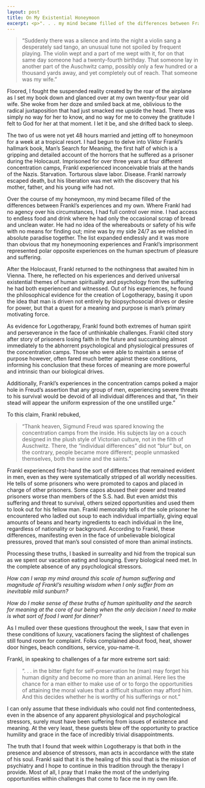 ```yaml
---
layout: post
title: On My Existential Honeymoon
excerpt: <p>". . . my mind became filled of the differences between Frankl’s experiences and my own. Where Frankl had no agency over his circumstances, I had full control over mine. I had access to endless food and drink where he had only the occasional scrap of bread and unclean water."</p>
---
```


<blockquote>“Suddenly there was a silence and into the night a violin sang a desperately sad tango, an unusual tune not spoiled by frequent playing. The violin wept and a part of me wept with it, for on that same day someone had a twenty-fourth birthday. That someone lay in another part of the Auschwitz camp, possibly only a few hundred or a thousand yards away, and yet completely out of reach. That someone was my wife.”</blockquote>

Floored, I fought the suspended reality created by the roar of the airplane as I set my book down and glanced over at my own twenty-four year old wife. She woke from her doze and smiled back at me, oblivious to the radical juxtaposition that had just smacked me upside the head. There was simply no way for her to know, and no way for me to convey the gratitude I felt to God for her at that moment. I let it be, and she drifted back to sleep.

The two of us were not yet 48 hours married and jetting off to honeymoon for a week at a tropical resort. I had begun to delve into Viktor Frankl’s hallmark book, Man’s Search for Meaning, the first half of which is a gripping and detailed account of the horrors that he suffered as a prisoner during the Holocaust. Imprisoned for over three years at four different concentration camps, Frankl experienced inconceivable trials at the hands of the Nazis. Starvation. Torturous slave labor. Disease. Frankl narrowly escaped death, but his liberation was met with the discovery that his mother, father, and his young wife had not.

Over the course of my honeymoon, my mind became filled of the differences between Frankl’s experiences and my own. Where Frankl had no agency over his circumstances, I had full control over mine. I had access to endless food and drink where he had only the occasional scrap of bread and unclean water. He had no idea of the whereabouts or safety of his wife with no means for finding out; mine was by my side 24/7 as we relished in absolute paradise together. The list expanded endlessly and it was more than obvious that my honeymooning experiences and Frankl’s imprisonment represented polar opposite experiences on the human spectrum of pleasure and suffering.

After the Holocaust, Frankl returned to the nothingness that awaited him in Vienna. There, he reflected on his experiences and derived universal existential themes of human spirituality and psychology from the suffering he had both experienced and witnessed. Out of his experiences, he found the philosophical evidence for the creation of Logotherapy, basing it upon the idea that man is driven not entirely by biopsychosocial drives or desire for power, but that a quest for a meaning and purpose is man’s primary motivating force.

As evidence for Logotherapy, Frankl found both extremes of human spirit and perseverance in the face of unthinkable challenges. Frankl cited story after story of prisoners losing faith in the future and succumbing almost immediately to the abhorrent psychological and physiological pressures of the concentration camps. Those who were able to maintain a sense of purpose however, often fared much better against these conditions, informing his conclusion that these forces of meaning are more powerful and intrinsic than our biological drives.

Additionally, Frankl’s experiences in the concentration camps poked a major hole in Freud’s assertion that any group of men, experiencing severe threats to his survival would be devoid of all individual differences and that, “in their stead will appear the uniform expression of the one unstilled urge.”

To this claim, Frankl rebuked,
<blockquote>“Thank heaven, Sigmund Freud was spared knowing the concentration camps from the inside. His subjects lay on a couch designed in the plush style of Victorian culture, not in the filth of Auschwitz. There, the “individual differences” did not “blur” but, on the contrary, people became more different; people unmasked themselves, both the swine and the saints.”</blockquote>

Frankl experienced first-hand the sort of differences that remained evident in men, even as they were systematically stripped of all worldly necessities. He tells of some prisoners who were promoted to capos and placed in charge of other prisoners. Some capos abused their power and treated prisoners worse than members of the S.S. had. But even amidst this suffering and threat to survival, others seized opportunities and used them to look out for his fellow man. Frankl memorably tells of the sole prisoner he encountered who ladled out soup to each individual impartially, giving equal amounts of beans and hearty ingredients to each individual in the line, regardless of nationality or background. According to Frankl, these differences, manifesting even in the face of unbelievable biological pressures, proved that man’s soul consisted of more than animal instincts.

Processing these truths, I basked in surreality and hid from the tropical sun as we spent our vacation eating and lounging. Every biological need met. In the complete absence of any psychological stressors.

<i>How can I wrap my mind around this scale of human suffering and magnitude of Frankl’s resulting wisdom when I only suffer from an inevitable mild sunburn?</i>

<i>How do I make sense of these truths of human spirituality and the search for meaning at the core of our being when the only decision I need to make is what sort of food I want for dinner?</i>

As I mulled over these questions throughout the week, I saw that even in these conditions of luxury, vacationers facing the slightest of challenges still found room for complaint. Folks complained about food, heat, shower door hinges, beach conditions, service, you-name-it.

Frankl, in speaking to challenges of a far more extreme sort said:
<blockquote>“. . . in the bitter fight for self-preservation he (man) may forget his human dignity and become no more than an animal. Here lies the chance for a man either to make use of or to forgo the opportunities of attaining the moral values that a difficult situation may afford him. And this decides whether he is worthy of his sufferings or not.”</blockquote>

I can only assume that these individuals who could not find contentedness, even in the absence of any apparent physiological and psychological stressors, surely must have been suffering from issues of existence and meaning. At the very least, these guests blew off the opportunity to practice humility and grace in the face of incredibly trivial disappointments.

The truth that I found that week within Logotherapy is that both in the presence and absence of stressors, man acts in accordance with the state of his soul. Frankl said that it is the healing of this soul that is the mission of psychiatry and I hope to continue in this tradition through the therapy I provide. Most of all, I pray that I make the most of the underlying opportunities within challenges that come to face me in my own life.
